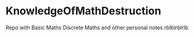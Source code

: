 # KnowledgeOfMathDestruction
Repo with Basic Maths Discrete Maths and other personal notes rblblrblrlb
